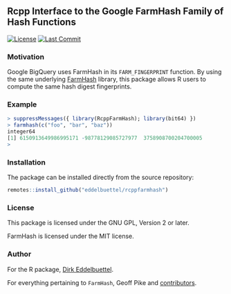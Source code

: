 
## Rcpp Interface to the Google FarmHash Family of Hash Functions

[![License](https://eddelbuettel.github.io/badges/GPL2+.svg)](https://www.gnu.org/licenses/gpl-2.0.html)
[![Last Commit](https://img.shields.io/github/last-commit/eddelbuettel/rcppfarmhash)](https://github.com/eddelbuettel/rcppfarmhash)

### Motivation

Google BigQuery uses FarmHash in its `FARM_FINGERPRINT` function. By using the same
underlying [FarmHash](https://github.com/google/farmhash) library, this package allows R
users to compute the same hash digest fingerprints.

### Example

```r
> suppressMessages({ library(RcppFarmHash); library(bit64) })
> farmhash(c("foo", "bar", "baz"))
integer64
[1] 6150913649986995171 -98778129085727977  3758908700204700005
>
```

### Installation

The package can be installed directly from the source repository:

```r
remotes::install_github("eddelbuettel/rcppfarmhash")
```

### License

This package is licensed under the GNU GPL, Version 2 or later.

FarmHash is licensed under the MIT license.

### Author

For the R package, [Dirk Eddelbuettel](https://github.com/eddelbuettel).

For everything pertaining to `FarmHash`, Geoff Pike and [contributors](https://github.com/google/farmhash/graphs/contributors).
